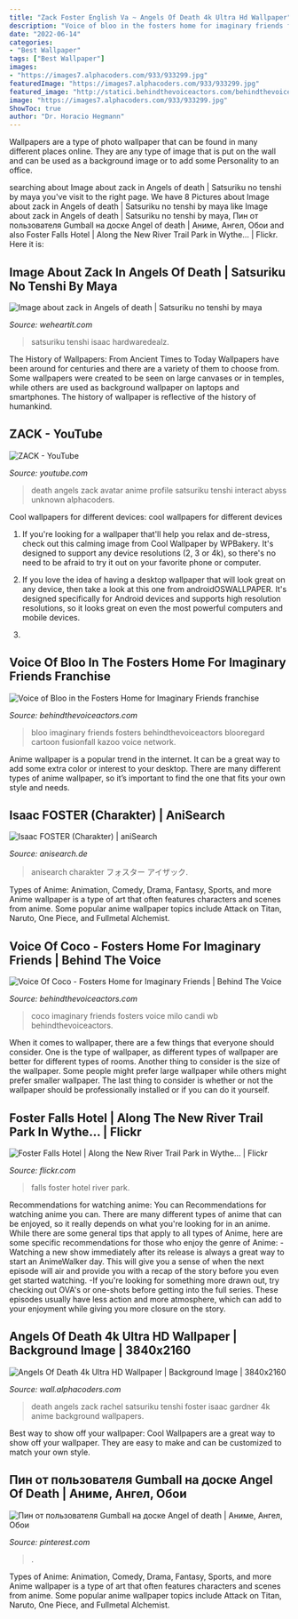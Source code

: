 ```yaml
---
title: "Zack Foster English Va ~ Angels Of Death 4k Ultra Hd Wallpaper"
description: "Voice of bloo in the fosters home for imaginary friends franchise"
date: "2022-06-14"
categories:
- "Best Wallpaper"
tags: ["Best Wallpaper"]
images:
- "https://images7.alphacoders.com/933/933299.jpg"
featuredImage: "https://images7.alphacoders.com/933/933299.jpg"
featured_image: "http://statici.behindthevoiceactors.com/behindthevoiceactors/_img/chars/coco-kids-wb-3.7.jpg"
image: "https://images7.alphacoders.com/933/933299.jpg"
ShowToc: true
author: "Dr. Horacio Hegmann"
---
```





Wallpapers are a type of photo wallpaper that can be found in many different places online. They are any type of image that is put on the wall and can be used as a background image or to add some Personality to an office.

	

		
searching about Image about zack in Angels of death | Satsuriku no tenshi by maya you've visit to the right page. We have 8 Pictures about Image about zack in Angels of death | Satsuriku no tenshi by maya like Image about zack in Angels of death | Satsuriku no tenshi by maya, Пин от пользователя Gumball на доске Angel of death | Аниме, Ангел, Обои and also Foster Falls Hotel | Along the New River Trail Park in Wythe… | Flickr. Here it is:
		
    
## Image About Zack In Angels Of Death | Satsuriku No Tenshi By Maya

<img loading=lazy src="https://data.whicdn.com/images/317633122/original.jpg" onerror="this.onerror=null;this.src='https://tse3.mm.bing.net/th?id=OIP.-lTe5aeDHFiG_xKe8Bzn3QHaEK&amp;pid=15.1';" alt="Image about zack in Angels of death | Satsuriku no tenshi by maya">

_Source: weheartit.com_

>satsuriku tenshi isaac hardwaredealz. 

	

The History of Wallpapers: From Ancient Times to Today
Wallpapers have been around for centuries and there are a variety of them to choose from. Some wallpapers were created to be seen on large canvases or in temples, while others are used as background wallpaper on laptops and smartphones. The history of wallpaper is reflective of the history of humankind.

    
## ZACK - YouTube

<img loading=lazy src="https://yt3.ggpht.com/a/AATXAJz7qr7wBlo1lpAly1jtBaWv7pl67uvJbhb8ww=s900-c-k-c0xffffffff-no-rj-mo" onerror="this.onerror=null;this.src='https://tse2.mm.bing.net/th?id=OIP.DBUtOJQESw-g9AQWcSAk2QHaHa&amp;pid=15.1';" alt="ZACK - YouTube">

_Source: youtube.com_

>death angels zack avatar anime profile satsuriku tenshi interact abyss unknown alphacoders. 

	

Cool wallpapers for different devices:
cool wallpapers for different devices 

1. If you're looking for a wallpaper that'll help you relax and de-stress, check out this calming image from Cool Wallpaper by WPBakery. It's designed to support any device resolutions (2, 3 or 4k), so there's no need to be afraid to try it out on your favorite phone or computer.

2. If you love the idea of having a desktop wallpaper that will look great on any device, then take a look at this one from androidOSWALLPAPER. It's designed specifically for Android devices and supports high resolution resolutions, so it looks great on even the most powerful computers and mobile devices.

3.

    
## Voice Of Bloo In The Fosters Home For Imaginary Friends Franchise

<img loading=lazy src="https://statici.behindthevoiceactors.com/behindthevoiceactors/_img/chars/blooregard-q-kazoo-cartoon-network-universe-fusionfall-16.1.jpg" onerror="this.onerror=null;this.src='https://tse3.mm.bing.net/th?id=OIP.5dLnMuvZVJAmqHhPplTM-gAAAA&amp;pid=15.1';" alt="Voice of Bloo in the Fosters Home for Imaginary Friends franchise">

_Source: behindthevoiceactors.com_

>bloo imaginary friends fosters behindthevoiceactors blooregard cartoon fusionfall kazoo voice network. 

	

Anime wallpaper is a popular trend in the internet. It can be a great way to add some extra color or interest to your desktop. There are many different types of anime wallpaper, so it’s important to find the one that fits your own style and needs.

    
## Isaac FOSTER (Charakter) | AniSearch

<img loading=lazy src="https://cdn.anisearch.de/images/character/screen/77/77939/full/438858.jpg" onerror="this.onerror=null;this.src='https://tse3.mm.bing.net/th?id=OIP.SE9NxK2cJTlPAucBeVFQZAHaEK&amp;pid=15.1';" alt="Isaac FOSTER (Charakter) | aniSearch">

_Source: anisearch.de_

>anisearch charakter フォスター アイザック. 

	

Types of Anime: Animation, Comedy, Drama, Fantasy, Sports, and more
Anime wallpaper is a type of art that often features characters and scenes from anime. Some popular anime wallpaper topics include Attack on Titan, Naruto, One Piece, and Fullmetal Alchemist.

    
## Voice Of Coco - Fosters Home For Imaginary Friends | Behind The Voice

<img loading=lazy src="http://statici.behindthevoiceactors.com/behindthevoiceactors/_img/chars/coco-kids-wb-3.7.jpg" onerror="this.onerror=null;this.src='https://tse2.mm.bing.net/th?id=OIP.XGbEd-vqRfe0LZyVMeNV-wAAAA&amp;pid=15.1';" alt="Voice Of Coco - Fosters Home for Imaginary Friends | Behind The Voice">

_Source: behindthevoiceactors.com_

>coco imaginary friends fosters voice milo candi wb behindthevoiceactors. 

	

When it comes to wallpaper, there are a few things that everyone should consider. One is the type of wallpaper, as different types of wallpaper are better for different types of rooms. Another thing to consider is the size of the wallpaper. Some people might prefer large wallpaper while others might prefer smaller wallpaper. The last thing to consider is whether or not the wallpaper should be professionally installed or if you can do it yourself.

    
## Foster Falls Hotel | Along The New River Trail Park In Wythe… | Flickr

<img loading=lazy src="https://c2.staticflickr.com/8/7469/16326025945_2c6bb7ac0b_b.jpg" onerror="this.onerror=null;this.src='https://tse3.mm.bing.net/th?id=OIP.G7q9y2vHDjz9u2zCbLobpQHaE8&amp;pid=15.1';" alt="Foster Falls Hotel | Along the New River Trail Park in Wythe… | Flickr">

_Source: flickr.com_

>falls foster hotel river park. 

	

Recommendations for watching anime: You can
Recommendations for watching anime you can. There are many different types of anime that can be enjoyed, so it really depends on what you're looking for in an anime. While there are some general tips that apply to all types of Anime, here are some specific recommendations for those who enjoy the genre of Anime: 
-Watching a new show immediately after its release is always a great way to start an AnimeWalker day. This will give you a sense of when the next episode will air and provide you with a recap of the story before you even get started watching. 
-If you're looking for something more drawn out, try checking out OVA's or one-shots before getting into the full series. These episodes usually have less action and more atmosphere, which can add to your enjoyment while giving you more closure on the story.

    
## Angels Of Death 4k Ultra HD Wallpaper | Background Image | 3840x2160

<img loading=lazy src="https://images7.alphacoders.com/933/933299.jpg" onerror="this.onerror=null;this.src='https://tse1.mm.bing.net/th?id=OIP.OzJJ6VykBQReyS5vGwC77wHaEK&amp;pid=15.1';" alt="Angels Of Death 4k Ultra HD Wallpaper | Background Image | 3840x2160">

_Source: wall.alphacoders.com_

>death angels zack rachel satsuriku tenshi foster isaac gardner 4k anime background wallpapers. 

	

Best way to show off your wallpaper:
Cool Wallpapers are a great way to show off your wallpaper. They are easy to make and can be customized to match your own style.

    
## Пин от пользователя Gumball на доске Angel Of Death | Аниме, Ангел, Обои

<img loading=lazy src="https://i.pinimg.com/736x/cf/af/54/cfaf546fb41cd3e1202ce117ad55ff45.jpg" onerror="this.onerror=null;this.src='https://tse4.mm.bing.net/th?id=OIP.SLiLq0cSu8gp369bRo2T7gHaEK&amp;pid=15.1';" alt="Пин от пользователя Gumball на доске Angel of death | Аниме, Ангел, Обои">

_Source: pinterest.com_

>. 

	

Types of Anime: Animation, Comedy, Drama, Fantasy, Sports, and more
Anime wallpaper is a type of art that often features characters and scenes from anime. Some popular anime wallpaper topics include Attack on Titan, Naruto, One Piece, and Fullmetal Alchemist.

